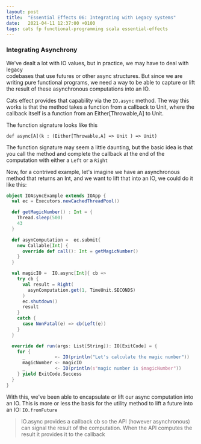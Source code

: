 ```yaml
---
layout: post
title:  "Essential Effects 06: Integrating with Legacy systems"
date:   2021-04-11 12:37:00 +0100
tags: cats fp functional-programming scala essential-effects
---
```

### Integrating Asynchrony

We've dealt a lot with IO values, but in practice, we may have to deal with legacy  
codebases that use futures or other async structures. But since we are writing pure functional programs, we need a way to be able to capture or lift the result of these asynchronous computations into an IO.

Cats effect provides that capability via the `IO.async` method. The way this works is that the method takes a function from a callback to Unit, where the callback itself is a function from an Either[Throwable,A] to Unit.

The function signature looks like this

`def async[A](k : (Either[Throwable,A] => Unit ) => Unit)`

The function signature may seem a little daunting, but the basic idea is that you call the method and complete the callback at the end of the computation with either a `Left` or a `Right`

Now, for a contrived example, let's imagine we have an asynchronous method that returns an Int, and we want to lift that into an IO, we could do it like this:
```scala
object IOAsyncExample extends IOApp {
  val ec = Executors.newCachedThreadPool()

  def getMagicNumber() : Int = {
    Thread.sleep(500)
    43
  }

  def asynComputation =  ec.submit{
    new Callable[Int] {
      override def call(): Int = getMagicNumber()
    }
  }

  val magicIO =  IO.async[Int]{ cb =>
    try cb {
      val result = Right(
        asynComputation.get(1, TimeUnit.SECONDS)
      )
      ec.shutdown()
      result
    }
    catch {
      case NonFatal(e) => cb(Left(e))
    }
  }

  override def run(args: List[String]): IO[ExitCode] = {
    for {
      _           <- IO(println("Let's calculate the magic number"))
      magicNumber <- magicIO
      _           <- IO(println(s"magic number is $magicNumber"))
    } yield ExitCode.Success
  }
}
```

With this, we've been able to encapsulate or lift our async computation into an IO. This is more or less the basis for the utility method to lift a future into an IO: `IO.fromFuture`

> IO.async provides a callback cb so the API (however asynchronous) can signal the result of the computation. When the API computes the result it provides it to the callback
